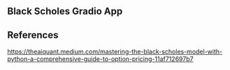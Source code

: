 ## Black Scholes Gradio App

## References
https://theaiquant.medium.com/mastering-the-black-scholes-model-with-python-a-comprehensive-guide-to-option-pricing-11af712697b7